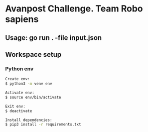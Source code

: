 # Avanpost Challenge. Team Robo sapiens

## Usage: go run . -file input.json

## Workspace setup

### Python env

```bash
Create env:
$ python3 -m venv env

Activate env:
$ source env/bin/activate

Exit env:
$ deactivate

Install dependencies:
$ pip3 install -r requirements.txt
```

